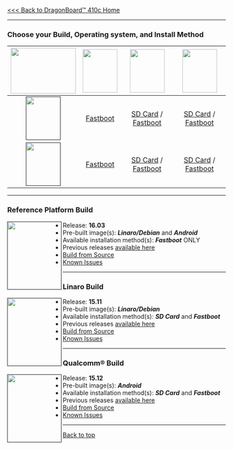 [<<< Back to DragonBoard™ 410c Home](https://github.com/96boards/documentation/wiki/DragonBoard™-410c-Home)

***
### Choose your Build, Operating system, and Install Method

|  [<img src="http://i.imgur.com/VH1IfZC.png" data-canonical-src="http://i.imgur.com/VH1IfZC.png" width="150" height="105" />](https://github.com/96boards/documentation/wiki/DragonBoard™-410c-Home)   |  [<img src="http://i.imgur.com/jl4GG0d.png" data-canonical-src="http://i.imgur.com/jl4GG0d.png" width="80" height="100" />](https://github.com/96boards/documentation/wiki/DragonBoard™-410c-Crossroads#reference-platform-build)   |  [<img src="http://i.imgur.com/7rrS2JR.png" data-canonical-src="http://i.imgur.com/7rrS2JR.png" width="80" height="100" />](https://github.com/96boards/documentation/wiki/DragonBoard™-410c-Crossroads#reference-platform-build)   |  [<img src="http://i.imgur.com/dnsIEuC.png" data-canonical-src="http://i.imgur.com/dnsIEuC.png" width="80" height="100" />](https://github.com/96boards/documentation/wiki/DragonBoard™-410c-Crossroads#reference-platform-build)   |
| :-: | :-: | :-: | :-: |
| [<img src="http://i.imgur.com/OQGR5yY.png" data-canonical-src="http://i.imgur.com/OQGR5yY.png" width="80" height="100" />]() | [Fastboot]() | [SD Card](https://github.com/96boards/documentation/wiki/DragonBoard™-410c-Linaro-Debian-Download#your-build-choice) / [Fastboot](https://github.com/96boards/documentation/wiki/DragonBoard™-410c-Linaro-Debian-Download#your-build-choice-1) | [SD Card]() / [Fastboot]() |
| [<img src="http://i.imgur.com/7wy1996.png" data-canonical-src="http://i.imgur.com/7wy1996.png" width="80" height="100" />]() | [Fastboot]() | [SD Card]() / [Fastboot]() | [SD Card]() / [Fastboot]() |

***
### Reference Platform Build

[<img align="left" src="http://i.imgur.com/jl4GG0d.png" data-canonical-src="http://i.imgur.com/jl4GG0d.png" width="125" height="157" />]()
- Release: **16.03**
- Pre-built image(s): _**Linaro/Debian**_ and _**Android**_
- Available installation method(s): _**Fastboot**_ ONLY
- Previous releases [available here](http://builds.96boards.org/releases/reference-platform/debian/dragonboard410c/)
- [Build from Source](https://github.com/96boards/documentation/wiki/CE-Debian-RPB-Dragonboard410c-15.12-Build)
- [Known Issues](https://github.com/96boards/documentation/wiki/RPB-15.12-Known-Issues#debian)


***

### Linaro Build

[<img align="left" src="http://i.imgur.com/7rrS2JR.png" data-canonical-src="http://i.imgur.com/7rrS2JR.png" width="125" height="157" />]()
- Release: **15.11**
- Pre-built image(s): _**Linaro/Debian**_
- Available installation method(s): _**SD Card**_ and _**Fastboot**_
- Previous releases [available here]()
- [Build from Source]()
- [Known Issues]()

***

### Qualcomm® Build

[<img align="left" src="http://i.imgur.com/dnsIEuC.png" data-canonical-src="http://i.imgur.com/dnsIEuC.png" width="125" height="157" />]()
- Release: **15.12**
- Pre-built image(s): _**Android**_
- Available installation method(s): _**SD Card**_ and _**Fastboot**_
- Previous releases [available here](http://builds.96boards.org/releases/dragonboard410c/qualcomm/android/)
- [Build from Source]()
- [Known Issues]()

***

[Back to top](https://github.com/96boards/documentation/wiki/DragonBoard™-410c-Crossroads)